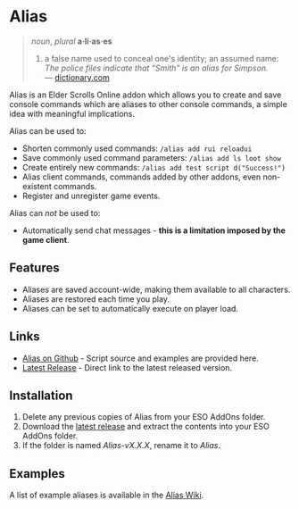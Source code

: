 # Alias

> *noun*, *plural* **a·li·as·es**  
> 1. a false name used to conceal one's identity; an assumed name:  
> *The police files indicate that “Smith” is an alias for Simpson.*  
> &mdash; [dictionary.com](https://www.dictionary.com/browse/alias)  

Alias is an Elder Scrolls Online addon which allows you to create and save console commands which are aliases to other console commands, a simple idea with meaningful implications.

Alias can be used to:
- Shorten commonly used commands: `/alias add rui reloadui`
- Save commonly used command parameters: `/alias add ls loot show`
- Create entirely new commands: `/alias add test script d("Success!")`
- Alias client commands, commands added by other addons, even non-existent commands.
- Register and unregister game events.
 

Alias can *not* be used to:
- Automatically send chat messages - **this is a limitation imposed by the game client**.
 

## Features
- Aliases are saved account-wide, making them available to all characters.
- Aliases are restored each time you play.
- Aliases can be set to automatically execute on player load.
 

## Links
- [Alias on Github](https://github.com/jeremy-rm/Alias) - Script source and examples are provided here.
- [Latest Release](https://github.com/jeremy-rm/Alias/releases/latest) - Direct link to the latest released version.
 

## Installation
1. Delete any previous copies of Alias from your ESO AddOns folder.
2. Download the [latest release](https://github.com/jeremy-rm/Alias/releases/latest) and extract the contents into your ESO AddOns folder.
3. If the folder is named *Alias-vX.X.X*, rename it to *Alias*.

## Examples
A list of example aliases is available in the [Alias Wiki](https://github.com/jeremy-rm/Alias/wiki).

